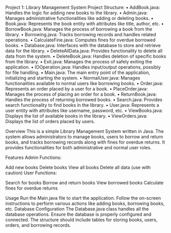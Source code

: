 Project 1: Library Management System
Project Structure:
•	AddBook.java: Handles the logic for adding new books to the library.
•	Admin.java: Manages administrative functionalities like adding or deleting books.
•	Book.java: Represents the book entity with attributes like title, author, etc.
•	BorrowBook.java: Manages the process of borrowing a book from the library.
•	Borrowing.java: Tracks borrowing records and handles related operations.
•	CalculateFine.java: Computes fines for overdue borrowed books.
•	Database.java: Interfaces with the database to store and retrieve data for the library.
•	DeleteAllData.java: Provides functionality to delete all data from the system.
•	DeleteBook.java: Handles deletion of specific books from the library.
•	Exit.java: Manages the process of safely exiting the application.
•	IOOperation.java: Handles input/output operations, possibly for file handling.
•	Main.java: The main entry point of the application, initializing and starting the system.
•	NormalUser.java: Manages functionalities available to normal users like borrowing books.
•	Order.java: Represents an order placed by a user for a book.
•	PlaceOrder.java: Manages the process of placing an order for a book.
•	ReturnBook.java: Handles the process of returning borrowed books.
•	Search.java: Provides search functionality to find books in the library.
•	User.java: Represents a user entity with attributes like username, password, etc.
•	ViewBooks.java: Displays the list of available books in the library.
•	ViewOrders.java: Displays the list of orders placed by users.

Overview
This is a simple Library Management System written in Java. The system allows administrators to manage books, users to borrow and return books, and tracks borrowing records along with fines for overdue returns. It provides functionalities for both administrative and normal user roles.

Features
Admin Functions:

Add new books
Delete books
View all books
Delete all data (use with caution)
User Functions:

Search for books
Borrow and return books
View borrowed books
Calculate fines for overdue returns

Usage
Run the Main.java file to start the application.
Follow the on-screen instructions to perform various actions like adding books, borrowing books, etc.
Database Configuration
The Database.java class handles all the database operations.
Ensure the database is properly configured and connected.
The structure should include tables for storing books, users, orders, and borrowing records.
